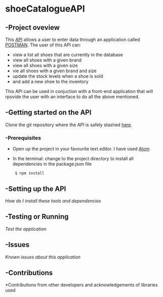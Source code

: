 # shoeCatalogueAPI

## -Project oveview

This [API](https://en.wikipedia.org/wiki/Application_programming_interface) allows a user to enter data through an application called [POSTMAN](https://www.getpostman.com/postman). The user of this API can:

* view a list all shoes that are currently in the database
* view all shoes with a given brand
* view all shoes with a given size
* vie all shoes with a given brand and size
* update the stock levels when a shoe is sold
* and add a new shoe to the inventory

This API can be used in conjuction with a front-end application that will rpovide the user with an interface to do all the above mentioned.

## -Getting started on the API

Clone the git repository where the API is safely stashed [here](https://github.com/misssrakiep/ShoeCatAPI).

### -Prerequisites

* Open up the project in your favourite text editor. I have used [Atom](https://atom.io/)
* In the terminal: change to the project directory to install all dependencies in the package.json file

  ` $ npm install`

## -Setting up the API

*How do I install these tools and dependencies*

## -Testing or Running

*Test the application*

## -Issues

*Known issues about this application*

## -Contributions
*Contributions from other developers and acknowledgements of libraries used
